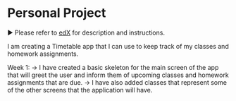 # Personal Project
:arrow_forward: Please refer to [edX][1] for description and instructions.

[1]: https://edge.edx.org/courses/course-v1:UBC+CPSC210+2018W1/courseware/a4d49b3ef5fa4fe2bd9496e76d72dc48/e2887456a15a48dbb040ecdac313168f/1?activate_block_id=block-v1%3AUBC%2BCPSC210%2B2018W1%2Btype%40vertical%2Bblock%40ff793bbcd5544e82bb5052f0dffe5d71

I am creating a Timetable app that I can use to keep track of my classes and homework assignments. 

Week 1:
-> I have created a basic skeleton for the main screen of the app that will greet the user and inform them of upcoming classes
   and homework assignments that are due.
-> I have also added classes that represent some of the other screens that the application will have.
